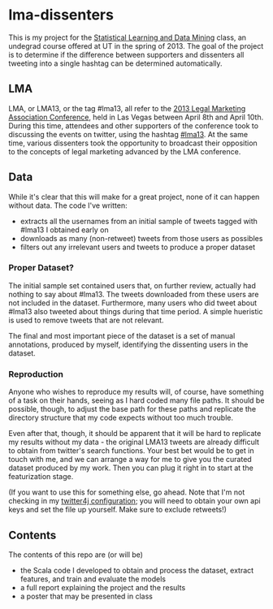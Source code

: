 # lma-dissenters

This is my project for the [Statistical Learning and Data Mining][sldm] class,
an undegrad course offered at UT in the spring of 2013. The goal of the project
is to determine if the difference between supporters and dissenters all
tweeting into a single hashtag can be determined automatically. 

## LMA
LMA, or LMA13, or the tag #lma13, all refer to the [2013 Legal Marketing
Association Conference][lma], held in Las Vegas between April 8th and April
10th. During this time, attendees and other supporters of the conference took
to discussing the events on twitter, using the hashtag [#lma13][lma13]. At the
same time, various dissenters took the opportunity to broadcast their
opposition to the concepts of legal marketing advanced by the LMA conference.

## Data
While it's clear that this will make for a great project, none of it can happen
without data. The code I've written:
- extracts all the usernames from an initial sample of tweets tagged with #lma13 I obtained early on
- downloads as many (non-retweet) tweets from those users as possibles
- filters out any irrelevant users and tweets to produce a proper dataset

### Proper Dataset?
The initial sample set contained users that, on further review, actually had
nothing to say about #lma13. The tweets downloaded from these users are not
included in the dataset. Furthermore, many users who did tweet about #lma13
also tweeted about things during that time period. A simple hueristic is used
to remove tweets that are not relevant.

The final and most important piece of the dataset is a set of manual
annotations, produced by myself, identifying the dissenting users in the dataset.

### Reproduction
Anyone who wishes to reproduce my results will, of course, have something of a
task on their hands, seeing as I hard coded many file paths. It should be
possible, though, to adjust the base path for these paths and replicate the
directory structure that my code expects without too much trouble. 

Even after that, though, it should be apparent that it will be hard to
replicate my results without my data - the original LMA13 tweets are already
difficult to obtain from twitter's search functions. Your best bet would be to
get in touch with me, and we can arrange a way for me to give you the curated
dataset produced by my work. Then you can plug it right in to start at the
featurization stage.

(If you want to use this for something else, go ahead. Note that I'm not
checking in my [twitter4j configuration][t4jconf]; you will need to obtain your
own api keys and set the file up yourself. Make sure to exclude retweets!)

## Contents
The contents of this repo are (or will be)
- the Scala code I developed to obtain and process the dataset, extract features, and train and evaluate the models
- a full report explaining the project and the results
- a poster that may be presented in class



[sldm]: http://www.cs.utexas.edu/~pradeepr/courses/SLDM/
[lma]: http://www.lmaconference.com/
[lma13]: https://twitter.com/search?q=#lma13&src=typd
[t4jconf]: http://twitter4j.org/en/configuration.html
